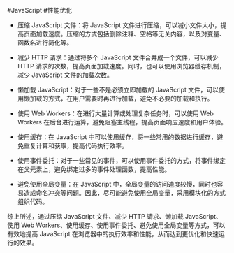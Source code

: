 #JavaScript #性能优化

- 压缩 JavaScript 文件：将 JavaScript 文件进行压缩，可以减小文件大小，提高页面加载速度。压缩的方式包括删除注释、空格等无关内容，以及对变量、函数名进行简化等。

- 减少 HTTP 请求：通过将多个 JavaScript 文件合并成一个文件，可以减少 HTTP 请求的次数，提高页面加载速度。同时，也可以使用浏览器缓存机制，减少 JavaScript 文件的加载次数。

- 懒加载 JavaScript：对于一些不是必须立即加载的 JavaScript 文件，可以使用懒加载的方式，在用户需要时再进行加载，避免不必要的加载和执行。

- 使用 Web Workers：在进行大量计算或处理复杂任务时，可以使用 Web Workers 在后台进行运算，避免阻塞主线程，提高页面响应速度和用户体验。

- 使用缓存：在 JavaScript 中可以使用缓存，将一些常用的数据进行缓存，避免重复计算和获取，提高代码执行效率。

- 使用事件委托：对于一些常见的事件，可以使用事件委托的方式，将事件绑定在父元素上，避免绑定过多的事件处理函数，提高性能。

- 避免使用全局变量：在 JavaScript 中，全局变量的访问速度较慢，同时也容易造成命名冲突等问题。因此，尽可能避免使用全局变量，采用模块化的方式组织代码。

综上所述，通过压缩 JavaScript 文件、减少 HTTP 请求、懒加载 JavaScript、使用 Web Workers、使用缓存、使用事件委托、避免使用全局变量等方式，可以有效地提高 JavaScript 在浏览器中的执行效率和性能，从而达到更优化和快速运行的效果。
